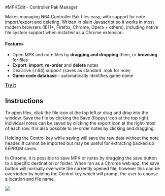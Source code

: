 #MPKEdit - Controller Pak Manager

Makes managing N64 Controller Pak files easy, with support for note import/export and deleting. Written in plain Javascript so it works in most modern browsers (IE11+, Firefox, Chrome, Opera + others), including native file system support when installed as a Chrome extension.

#### Features

* Open MPK and note files by **dragging and dropping** them, or **browsing** for files
* **Export**, **import**, **re-order** and **delete** notes
* DexDrive (.n64) support (saves as standard .mpk for now)
* **Game code database** - automatically identifies game name

[**Try it**](http://rawgit.com/bryc/mempak/master/index.html)

## Instructions

To open files, click the file icon at the top left or drag and drop into the window. Save the file by clicking the Save (floppy) icon at the top right. Individual notes can be saved by clicking the export icon at the right-most of each row. It is also possible to re-order notes by clicking and dragging. 

Holding the Control key while saving will save the raw data without the note header. It cannot be imported but may be useful for extracting backed up EEPROM saves.

In Chrome, it is possible to save MPK or notes by dragging the save button to a specific destination or folder. When ran as a Chrome web app, the save button will normally overwrite the currently opened file, however this can be overridden by holding the Control key which will prompt the user to choose a location and file name.

<img src="http://i.imgur.com/XPkbSyR.png">
